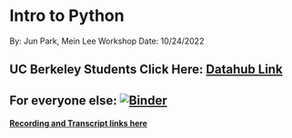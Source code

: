 # Intro to Python
By: Jun Park, Mein Lee
Workshop Date: 10/24/2022

## UC Berkeley Students Click Here: [Datahub Link](http://datahub.berkeley.edu/hub/user-redirect/git-sync?repo=https://github.com/ds-peer-consulting/fa22-intro-to-python-workshop&branch=main&subpath=intro-to-python.ipynb)

## For everyone else: [![Binder](https://mybinder.org/badge_logo.svg)](https://mybinder.org/v2/gh/ds-peer-consulting/fa22-intro-to-python-workshop/HEAD)

#### [Recording and Transcript links here](https://drive.google.com/file/d/1aZEEVMBQIgz9eFm6hmg-yBBA6AJc-UoY/view?usp=share_link)


